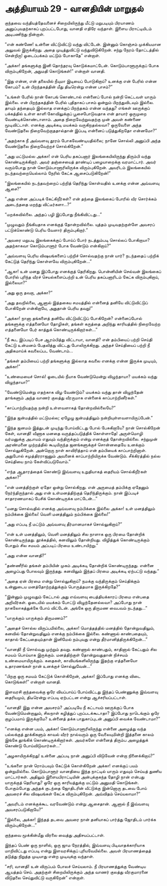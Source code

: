 # அத்தியாயம் 29 - வானதியின் மாறுதல்

குந்தவை வந்தியத்தேவனைச் சிறையிலிருந்து மீட்டு மறுபடியும் பிரயாணம் அனுப்புவதற்காகப் புறப்பட்டபோது, வானதி எதிரே வந்தாள். இளைய பிராட்டியிடம் அடிபணிந்து நின்றாள்.

&#8220;என் கண்ணே! உன்னை விட்டுவிட்டு வந்து விட்டேன். இன்னும் கொஞ்சம் முக்கியமான அலுவல் இருக்கிறது. அதை முடித்துவிட்டு வந்துவிடுகிறேன். சற்று நேரம் தோட்டத்தில் சென்றிரு! ஓடைப்பக்கம் மட்டும் போகாதே&#8221; என்றாள்.

&#8220;அக்கா! தங்களுக்கு இனி தொந்தரவு கொடுக்கமாட்டேன். கொடும்பாளூருக்குப் போக விரும்புகிறேன், அநுமதி கொடுங்கள்!&#8221; என்றாள் வானதி.

&#8220;இது என்ன, என் தலையில் நீயுமா இடியைப் போடுகிறாய்? உனக்கு என் பேரில் என்ன கோபம்? உன் பிறந்தகத்தின் மீது திடீரென்று என்ன பாசம்?&#8221;

&#8220;உங்கள் பேரில் நான் கோபங் கொண்டால் என்னைப் போல் நன்றி கெட்டவள் யாரும் இல்லை. என் பிறந்தகத்தின் பேரில் புதிதாகப் பாசம் ஒன்றும் பிறந்துவிடவும் இல்லை. தாயும் தந்தையும் இல்லாத எனக்குப் பிறந்தகம் என்ன வந்தது? எங்கள் ஊருக்குப் பக்கத்தில் உள்ள காளி கோவிலுக்குப் பூசைபோடுவதாக என் தாயார் ஒருமுறை வேண்டிக்கொண்டாளாம். அதை நிறைவேற்றுவதற்கு முன் அவள் கண்ணை மூடிவிட்டாள். எனக்கு அடிக்கடி மயக்கம் வருகிறதல்லவா? ஒருவேளை அந்த வேண்டுதலை நிறைவேற்றாததால்தான் இப்படி என்னைப் படுத்துகிறதோ என்னமோ?&#8221;

&#8220;அதற்காக நீ அவ்வளவு தூரம் போகவேண்டியதில்லை; நானே சொல்லி அனுப்பி அந்த வேண்டுதலை நிறைவேற்றச் சொல்கிறேன்.&#8221;

&#8220;அது மட்டுமல்ல அக்கா! என் பெரிய தகப்பனார் இலங்கையிலிருந்து திரும்பி வந்து கொண்டிருக்கிறார். அவர் தஞ்சையைத் தாண்டிப் பழையாறைக்கு வரமாட்டார். அவர் வரும்போது நான் கொடும்பாளூரிலிருக்க விரும்புகிறேன். அவரிடம் இலங்கையில் நடந்தவற்றையெல்லாம் நேரில் கேட்க ஆசைப்படுகிறேன்!&#8221;

&#8220;இலங்கையில் நடந்தவற்றைப் பற்றித் தெரிந்து கொள்வதில் உனக்கு என்ன அவ்வளவு ஆசை?&#8221;

&#8220;அது என்ன அப்படிக் கேட்கிறீர்கள்? என் தந்தை இலங்கைப் போரில் வீர சொர்க்கம் அடைந்ததை மறந்து விட்டீர்களா&#8230;?&#8221;

&#8220;மறக்கவில்லை. அந்தப் பழி இப்போது நீங்கிவிட்டது&#8230;&#8221;

&#8220;முழுவதும் நீங்கியதாக எனக்குத் தோன்றவில்லை. யுத்தம் முடிவதற்குள்ளே அவசரப் பட்டுக்கொண்டு பெரிய வேளார் திரும்புகிறார்.&#8221;

&#8220;அவரை மறுபடி இலங்கைக்குப் போய்ப் போர் நடத்தும்படி சொல்லப் போகிறாயா? அதற்காகவா கொடும்பாளூர் போக வேண்டும் என்கிறாய்?&#8221;

&#8220;அவ்வளவு பெரிய விஷயங்களைப் பற்றிச் சொல்வதற்கு நான் யார்? நடந்ததைப் பற்றிக் கேட்டுத் தெரிந்து கொள்ளவே விரும்புகிறேன்&#8230;&#8221;

&#8220;ஆகா! உன் மனது இப்போது எனக்குத் தெரிகிறது. பொன்னியின் செல்வன் இலங்கைப் போரில் புரிந்த வீரச் செயல்களைப்பற்றி உன் பெரிய தகப்பனாரிடம் கேட்க விரும்புகிறாய், இல்லையா?&#8221;

&#8220;அது ஒரு தவறா, அக்கா?&#8221;

&#8220;அது தவறில்லை, ஆனால் இத்தகைய சமயத்தில் என்னைத் தனியே விட்டுவிட்டுப் போகிறேன் என்கிறாயே, அதுதான் பெரிய தவறு!&#8221;

&#8220;அக்கா! நானா தங்களைத் தனியே விட்டுவிட்டுப் போகிறேன்? என்னைப்போல் தங்களுக்கு எத்தனையோ தோழிகள், தங்கள் கருத்தை அறிந்து காரியத்தில் நிறைவேற்ற எத்தனையோ பேர் காத்துக் கொண்டிருக்கிறார்கள்&#8230;&#8221;

&#8220;நீ கூட இப்படிப் பேச ஆரம்பித்து விட்டாயா, வானதி? என் தம்பியைப் பற்றி செய்தி கேட்டு உன்மனம் பேதலித்து விட்டது போலிருக்கிறது. அந்தச் செய்தியைப் பற்றி நீ அதிகமாய்க் கவலைப்பட வேண்டாம்&#8230;

&#8220;தங்கள் தம்பியைப் பற்றி தங்களுக்கு இல்லாத கவலை எனக்கு என்ன இருக்க முடியும், அக்கா!&#8221;

&#8220;உண்மையைச் சொல்! ஓடையில் நீயாக வேண்டுமென்று விழுந்தாயா? மயக்கம் வந்து விழுந்தாயா?&#8221;

&#8220;வேண்டுமென்று எதற்காக விழ வேண்டும்? மயக்கம் வந்து தான் விழுந்தேன் தாங்களும் அந்த வாணர் குலத்து வீரருமாக என்னைக் காப்பாற்றினீர்கள்.&#8221;

&#8220;காப்பாற்றியதற்கு நன்றி உள்ளவளாகத் தோன்றவில்லையே?&#8221;

&#8220;இந்த ஜன்மத்தில் மட்டுமல்ல; ஏழேழு ஜன்மத்திலும் நன்றியுள்ளவளாயிருப்பேன்.&#8221;

&#8220;இந்த ஜனமம் இத்துடன் முடிந்து போய்விட்டது போல் பேசுகிறாயே? நான் சொல்கிறேன் கேள், வானதி! வீணாக மனதை வருத்தப்படுத்திக் கொள்ளாதே! அருள்மொழி வர்மனுக்கு அபாயம் எதுவும் வந்திருக்கும் என்று எனக்குத் தோன்றவில்லை. சற்றுமுன் அரண்மனை முற்றத்தில் கூடியிருந்த ஜனங்களுக்குச் சொன்னதையே உனக்கும் சொல்லுகிறேன். அன்றொரு நாள் காவிரித்தாய் என் தம்பியைக் காப்பாற்றினாள். அதுபோல் சமுத்திரராஜனும் அவனைக் காப்பாற்றியிருக்க வேண்டும். சீக்கிரத்தில் நல்ல செய்தியை நாம் கேள்விப்படுவோம்.&#8221;

&#8220;எந்த ஆதாரத்தைக் கொண்டு இவ்வளவு உறுதியாகத் தைரியம் சொல்கிறீர்கள் அக்கா?&#8221;

&#8220;என் மனத்திற்குள் ஏதோ ஒன்று சொல்கிறது. என் அருமைத் தம்பிக்கு ஏதேனும் நேர்ந்திருந்தால் அது என் உள்மனத்திற்குத் தெரிந்திருக்கும். நான் இப்படிச் சாதாரணமாகப் பேசிக் கொண்டிருக்க மாட்டேன்&#8230;&#8221;

&#8220;மனது சொல்வதில் எனக்கு அவ்வளவு நம்பிக்கை இல்லை அக்கா! உள் மனத்திலும் நம்பிக்கை இல்லை! வெளி மனத்திலும் நம்பிக்கை இல்லை!&#8221;

&#8220;அது எப்படி நீ மட்டும் அவ்வளவு தீர்மானமாகச் சொல்லுகிறாய்?&#8221;

&#8220;என் உள் மனத்திலும், வெளி மனத்திலும் சில நாளாக ஒரு பிரமை தோன்றிக் கொண்டிருந்தது. தூக்கத்தில், கனவிலும் தோன்றியது. விழித்துக் கொண்டிருக்கும் போதும் சில சமயம் அப்படிப் பிரமை உண்டாயிற்று.&#8221;

&#8220;அது என்ன வானதி?&#8221;

&#8220;தண்ணீரில் தங்கள் தம்பியின் முகம் அடிக்கடி தோன்றிக் கொண்டிருந்தது. என்னை அழைப்பது போலவும் இருந்தது. கனவிலும் இந்தப் பிரமை அடிக்கடி ஏற்பட்டு வந்தது.&#8221;

&#8220;அதை ஏன் பிரமை என்று சொல்லுகிறாய்? நமக்கு வந்திருக்கும் செய்திக்கும் உன்னுடைய மனத்தோற்றத்துக்கும் பொருத்தமாக இருக்கிறதே?&#8221;

&#8220;இன்னும் முழுவதும் கேட்டால் அது எவ்வளவு பைத்தியக்காரப் பிரமை என்பதை அறிவீர்கள். ஓடையில் மயக்கம் போட்டு விழுந்தேனல்லவா? அப்போது நான் நாகலோகத்துக்கே போய் விட்டேன். அங்கே ஒரு திருமண வைபவம் நடந்தது&#8230;&#8221;

&#8220;யாருக்கும் யாருக்கும் திருமணம்?&#8221;

&#8220;அதைச் சொல்ல விருப்பமில்லை, அக்கா! மொத்தத்தில் மனத்தில் தோன்றுவதிலும், கனவில் தோன்றுவதிலும் எனக்கு நம்பிக்கை இல்லை. கண்ணால் காண்பதையும், காதால் கேட்பதையும்தான் இனிமேல் நம்புவது என்று தீர்மானித்திருக்கிறேன்&#8230;&#8221;

&#8220;வானதி! நீ சொல்வது முற்றும் தவறு. கண்ணால் காண்பதும், காதினால் கேட்பதும் சில சமயம் பொய்யாக இருக்கும். மனத்திற்குள் தோன்றுவதுதான் நிச்சயம் உண்மையாயிருக்கும். கதைகள், காவியங்களிலிருந்து இதற்கு எத்தனையோ உதாரணங்கள் நான் உனக்குச் சொல்லுவேன்&#8230;&#8221;

&#8220;பிறகு ஒரு சமயம் கேட்டுக் கொள்கிறேன், அக்கா! இப்போது எனக்கு விடை கொடுங்கள்!&#8221; என்றாள் வானதி.

இளவரசி குந்தவைக்கு ஒரே வியப்பாய்ப் போய்விட்டது இந்தப் பெண்ணுக்கு இவ்வளவு தைரியமும், திடீரென்று எப்படி ஏற்பட்டன என்று ஆச்சரியப்பட்டாள்.

&#8220;வானதி! இது என்ன அவசரம்? அப்படியே நீ கட்டாயம் ஊருக்குப் போக வேண்டுமென்றாலும், சிலநாள் கழித்துப் புறப்படக்கூடாதா? இப்போது நாடெங்கும் ஒரே குழப்பமாய் இருக்குமே? உன்னைத் தக்க பாதுகாப்புடன் அனுப்பி வைக்க வேண்டாமா?&#8221;

&#8220;எனக்கு என்ன பயம், அக்கா! கொடும்பாளூரிலிருந்து என்னை அழைத்து வந்த பல்லக்குத் தூக்கிகளும் காவல் வீரர் நால்வரும் ஒரு வேலையுமின்றி இத்தனை காலம் இங்கே தூங்கிக் கொண்டிருக்கிறார்கள். அவர்களே என்னைத் திரும்ப அழைத்துக் கொண்டு போய்விடுவார்கள்&#8230;&#8221;

&#8220;அழகாயிருக்கிறது! உன்னை அப்படி நான் அனுப்பி விடுவேன் என்றா நினைக்கிறாய்?&#8221;

&#8220;உங்களை நான் ரொம்பவும் கேட்டுக் கொள்கிறேன் அக்கா! எனக்குப் பயம் ஒன்றுமில்லை. கொடும்பாளூர் வானதியை இந்த நாட்டில் யாரும் எதுவும் செய்யத் துணிய மாட்டார்கள். அதிலும் இளையபிராட்டியின் அன்புக்குகந்த தோழி நான் என்பது யாருக்குத் தெரியாது? ஒரே ஒரு காரியத்துக்கு மட்டும் அனுமதி கொடுங்கள். போகும்போது அந்தக் குடந்தை ஜோதிடரின் வீட்டுக்கு இன்னொரு தடவை போய் அவரைச் சில விஷயங்கள் கேட்க விரும்புகிறேன். அவ்விதம் செய்யலாமா?&#8221;

&#8220;அவரிடம் எனக்குக்கூட வரவேண்டும் என்று ஆசைதான். ஆனால் நீ இவ்வளவு அவசரப்படுகிறாயே?&#8221;

&#8220;இல்லை, அக்கா! இந்தத் தடவை அவரை நான் தனியாகப் பார்த்து ஜோதிடம் பார்க்க விரும்புகிறேன்&#8230;&#8221;

குந்தவை மூக்கின்மீது விரலை வைத்து அதிசயப்பட்டாள்.

இந்தப் பெண் ஒரு நாளில், ஒரு ஜாம நேரத்தில், இவ்வளவு பிடிவாதக்காரியாக மாறிவிட்டது எப்படி என்று இளவரசிக்குப் புரியவேயில்லை. அவள் பிரயாணத்தைத் தடுத்து நிறுத்த முடியாது என்ற முடிவுக்கு வந்தாள்.

&#8220;சரி, வானதி! உன் விருப்பம் போலச் செய்யலாம். நீ பிரயாணத்துக்கு வேண்டிய ஆயத்தம் செய். அதற்குள் சிறையிலிருக்கும் அந்த வாணர் குலத்து வீரகுமாரனை விடுதலை செய்துவிட்டு வருகிறேன்&#8221; என்றாள்.